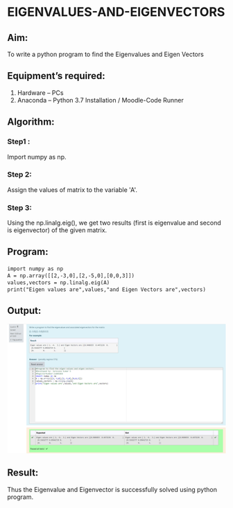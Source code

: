 # EIGENVALUES-AND-EIGENVECTORS
## Aim:
To write a python program to find the Eigenvalues and Eigen Vectors
## Equipment’s required:
1. 	Hardware – PCs
2. 	Anaconda – Python 3.7 Installation / Moodle-Code Runner
## Algorithm:
### Step1 : 
Import numpy as np.
### Step 2: 
Assign the values of matrix to the variable 'A'.
### Step 3:
Using the np.linalg.eig(),  we get two results (first is eigenvalue and second is eigenvector) of the given matrix.

## Program:
```
import numpy as np
A = np.array([[2,-3,0],[2,-5,0],[0,0,3]])
values,vectors = np.linalg.eig(A)
print("Eigen values are",values,"and Eigen Vectors are",vectors)
```
## Output:
![logo](./output.png)

## Result:
Thus the Eigenvalue and Eigenvector is successfully solved using python program.
